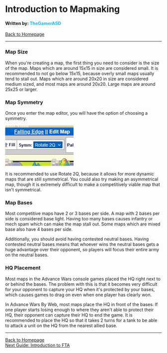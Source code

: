 # Introduction to Mapmaking
#### Written by: <span style="color:deepskyblue">TheGamerASD</span>
[Back to Homepage](https://thegamerasd.github.io/AWBW-Mapmaking-Guide)

___

### Map Size
When you're creating a map, the first thing you need to consider is the size of the map.
Maps which are around 15x15 in size are considered small. It is recommended to not go below 15x15, because overly small maps usually tend to stall out. Maps which are around 20x20 in size are considered medium sized, and most maps are around 20x20. Large maps are around 25x25 or larger.

### Map Symmetry
Once you enter the map editor, you will have the option of choosing a symmetry.

<img src="https://raw.githubusercontent.com/TheGamerASD/AWBW-Mapmaking-Guide/main/images/symm.png" />

It is recommended to use Rotate 2Q, because it allows for more dynamic maps that are still symmetrical. You could also try making an asymmetrical map, though it is extremely difficult to make a competitively viable map that isn't symmetrical.

### Map Bases
Most competitive maps have 2 or 3 bases per side. A map with 2 bases per side is considered base light. Having too many bases causes infantry or mech spam which can make the map stall out. Some maps which are mixed base also have 4 bases per side.

Additionally, you should avoid having contested neutral bases. Having contested neutral bases means that whoever wins the neutral bases gets a huge advantage over their opponent, so players will focus their entire army on the neutral bases. 

### HQ Placement

Most maps in the Advance Wars console games placed the HQ right next to or behind the bases. The problem with this is that it becomes very difficult for your opponent to capture your HQ when it's protected by your bases, which causes games to drag on even when one player has clearly won.

In Advance Wars By Web, most maps place the HQ in front of the bases. If one player starts losing enough to where they aren't able to protect their HQ, their opponent can capture their HQ to end the game. It is recommended to place the HQ so that it takes 2 turns for a tank to be able to attack a unit on the HQ from the nearest allied base.

___

[Back to Homepage](https://thegamerasd.github.io/AWBW-Mapmaking-Guide)<br>
[Next Guide: Introduction to FTA](beginner/introduction_to_fta.md)